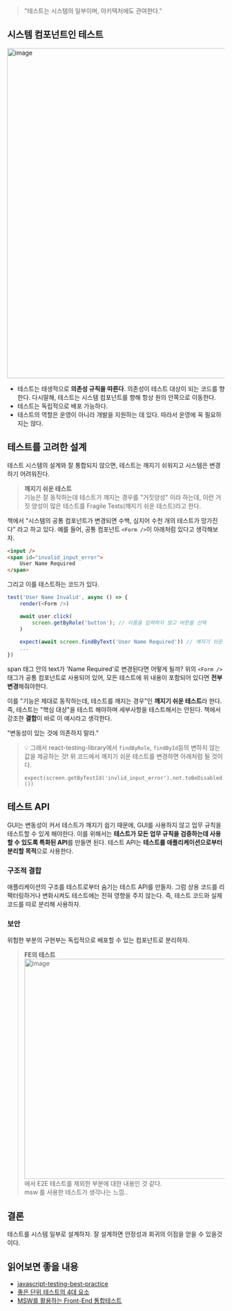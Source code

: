 > "테스트는 시스템의 일부이며, 아키텍처에도 관여한다."

## 시스템 컴포넌트인 테스트
<img width="763" alt="image" src="https://github.com/FrontendStudySeoul/cleanArchitecture/assets/70925962/5639971b-3ab5-4771-876c-b2c5177e712d">

- 테스트는 태생적으로 **의존성 규칙을 따른다**. 의존성이 테스트 대상이 되는 코드를 향한다. 다시말해, 테스트는 시스템 컴포넌트를 향해 항상 원의 안쪽으로 이동한다.
- 테스트는 독립적으로 배포 가능하다.
- 테스트의 역할은 운영이 아니라 개발을 지원하는 데 있다. 따라서 운영에 꼭 필요하지는 않다.

## 테스트를 고려한 설계
테스트 시스템의 설계와 잘 통합되지 않으면, 테스트는 깨지기 쉬워지고 시스템은 변경하기 어려워진다.

> **깨지기 쉬운 테스트** <br/>
> 기능은 잘 동작하는데 테스트가 깨지는 경우를 "거짓양성" 이라 하는데,
> 이런 거짓 양성이 많은 테스트를 Fragile Tests(깨지기 쉬운 테스트)라고 한다.

책에서 "시스템의 공통 컴포넌트가 변경되면 수백, 심지어 수천 개의 테스트가 망가진다" 라고 하고 있다.
예를 들어, 공통 컴포넌트 `<Form />`이 아래처럼 있다고 생각해보자.

```html 
<input />
<span id="invalid_input_error">  
	User Name Required  
</span>
```

그리고 이를 테스트하는 코드가 있다.
```js
test('User Name Invalid', async () => {  
	render(<Form />)  

	await user.click(
		screen.getByRole('button'); // 이름을 입력하지 않고 버튼을 선택
	)
		   
	expect(await screen.findByText('User Name Required')) // 꺠지기 쉬운 테스트!
	...
})
```
span 태그 안의 text가 'Name Required'로 변경된다면 어떻게 될까?
위의 `<Form />`태그가 공통 컴포넌트로 사용되어 있어, 모든 테스트에 위 내용이 포함되어 있다면 **전부 변경**해줘야한다.

이를 "기능은 제대로 동작하는데, 테스트를 깨지는 경우"인 **깨지기 쉬운 테스트**라 한다.   
즉, 테스트는 "핵심 대상"을 테스트 해야하며 세부사항을 테스트해서는 안된다.
책에서 강조한 **결합**이 바로 이 예시라고 생각한다.

"변동성이 있는 것에 의존하지 말라."

> 💡 그래서 react-testing-library에서 `findByRole`, `findById`등의 변하지 않는 값을 제공하는 것!
> 위 코드에서 깨지기 쉬운 테스트를 변경하면 아래처럼 될 것이다.
> 
> `expect(screen.getByTestId('invlid_input_error').not.toBeDisabled())`


## 테스트 API
GUI는 변동성이 커서 테스트가 깨지기 쉽기 때문에, GUI를 사용하지 않고 업무 규칙을 테스트할 수 있게 해야한다. 
이를 위해서는 **테스트가 모든 업무 규칙을 검증하는데 사용할 수 있도록 특화된 API**를 만들면 된다.
테스트 API는 **테스트를 애플리케이션으로부터 분리할 목적**으로 사용한다.

### 구조적 결합
애플리케이션의 구조를 테스트로부터 숨기는 테스트 API를 만들자. 그럼 상용 코드를 리팩터링하거나 변화시켜도 테스트에는 전혀 영향을 주지 않는다.
즉, 테스트 코드와 실제 코드를 따로 분리해 사용하자.

### 보안
위험한 부분의 구현부는 독립적으로 배포할 수 있는 컴포넌트로 분리하자.

> **FE의 테스트**<br/>
> <img width="509" alt="image" src="https://github.com/FrontendStudySeoul/cleanArchitecture/assets/70925962/fc41fc2b-8631-44d1-926a-f3838961ca31"> <br/>
> 에서 E2E 테스트를 제외한 부분에 대한 내용인 것 같다. <br/>
> msw 를 사용한 테스트가 생각나는 느낌..


## 결론
테스트를 시스템 일부로 설계하자. 잘 설계하면 안정성과 회귀의 이점을 얻을 수 있을것이다.


## 읽어보면 좋을 내용
- [javascript-testing-best-practice](https://github.com/goldbergyoni/javascript-testing-best-practices/blob/master/readme.kr.md#%EC%84%B9%EC%85%98-3%EF%B8%8F%E2%83%A3-%ED%94%84%EB%A1%A0%ED%8A%B8%EC%97%94%EB%93%9C-%ED%85%8C%EC%8A%A4%ED%8A%B8)
- [좋은 단위 테스트의 4대 요소](https://namhoon.kim/2022/11/08/method-test/030/index.html)
- [MSW를 활용하는 Front-End 통합테스트](https://fe-developers.kakaoent.com/2022/220825-msw-integration-testing/)
